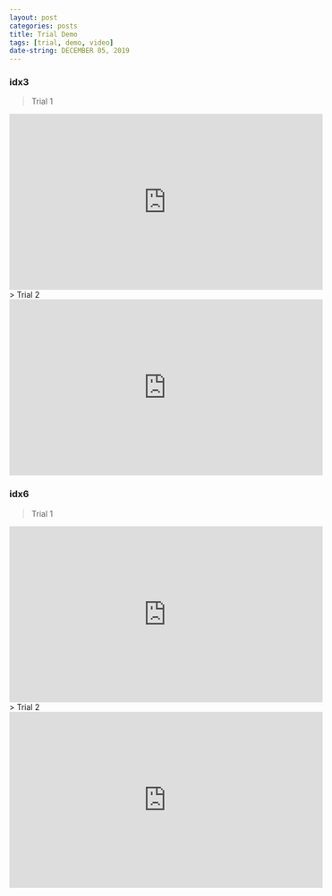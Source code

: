 ```yaml
---
layout: post
categories: posts
title: Trial Demo
tags: [trial, demo, video]
date-string: DECEMBER 05, 2019
---
```

### idx3 
> Trial 1
<center>
<iframe width="560" height="315" src="https://youtu.be/embed/dUkFd7WjgtQ" frameborder="0" allowfullscreen></iframe>
</center>
> Trial 2
<center>
<iframe width="560" height="315" src="https://youtu.be/embed/QFNBfKsfd44" frameborder="0" allowfullscreen></iframe>
</center>

### idx6
> Trial 1
<center>
<iframe width="560" height="315" src="https://youtu.be/embed/O1pVHjuZYPI" frameborder="0" allowfullscreen></iframe>
</center>
> Trial 2
<center>
<iframe width="560" height="315" src="https://youtu.be/embed/qCVZcwHohbg" frameborder="0" allowfullscreen></iframe>
</center>
